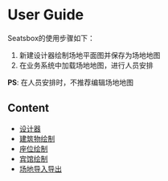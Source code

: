 # User Guide
Seatsbox的使用步骤如下：

 1. 新建设计器绘制场地平面图并保存为场地地图
 2. 在业务系统中加载场地地图，进行人员安排

**PS**: 在人员安排时，不推荐编辑场地地图


## Content

 - [设计器](designer.md)
 - [建筑物绘制](building.md)
 - [座位绘制](seat.md)
 - [宾馆绘制](hotel.md)
 - [场地导入导出](seatsmap.md)